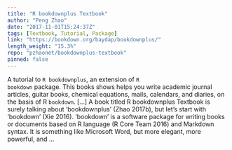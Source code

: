 ```yaml
---
title: "R bookdownplus Textbook"
author: "Peng Zhao"
date: "2017-11-01T15:24:37Z"
tags: [Textbook, Tutorial, Package]
link: "https://bookdown.org/baydap/bookdownplus/"
length_weight: "15.3%"
repo: "pzhaonet/bookdownplus-textbook"
pinned: false
---
```


A tutorial to <code>R bookdownplus</code>, an extension of <code>R bookdown</code> package. This books shows helps you write academic journal articles, guitar books, chemical equations, mails, calendars, and diaries, on the basis of R <code>bookdown</code>. [...] A book titled R bookdownplus Textbook is surely talking about ‘bookdownplus’ (Zhao 2017b), but let’s start with ‘bookdown’ (Xie 2016). ‘bookdown’ is a software package for writing books or documents based on R language (R Core Team 2016) and Markdown syntax. It is something like Microsoft Word, but more elegant, more powerful, and ...
